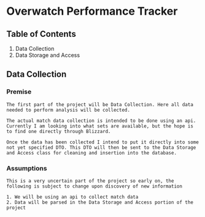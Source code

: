 # Overwatch Performance Tracker

  ## Table of Contents

  1. Data Collection
  2. Data Storage and Access

  ## Data Collection

  ### Premise

    The first part of the project will be Data Collection. Here all data needed to perform analysis will be collected.

    The actual match data collection is intended to be done using an api. Currently I am looking into what sets are available, but the hope is to find one directly through Blizzard.

    Once the data has been collected I intend to put it directly into some not yet specified DTO. This DTO will then be sent to the Data Storage and Access class for cleaning and insertion into the database.

  ### Assumptions

    This is a very uncertain part of the project so early on, the following is subject to change upon discovery of new information

    1. We will be using an api to collect match data
    2. Data will be parsed in the Data Storage and Access portion of the project
